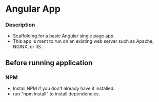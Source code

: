 # Angular App

### Description
* Scaffolding for a basic Angular single page app.
* This app is ment to run on an existing web server such as Apache, NGINX, or IIS.

## Before running application
### NPM
* Install NPM if you don't already have it installed.
* run "npm install" to install dependencies.